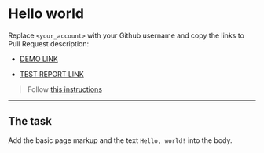 # Hello world
Replace `<your_account>` with your Github username and copy the links to Pull Request description:
- [DEMO LINK](https://asya-bm.github.io/layout_hello-world/)

- [TEST REPORT LINK](https://asya-bm.github.io/layout_hello-world/report/html_report/)

> Follow [this instructions](https://mate-academy.github.io/layout_task-guideline/#how-to-solve-the-layout-tasks-on-github)
___

## The task
Add the basic page markup and the text `Hello, world!` into the body.
